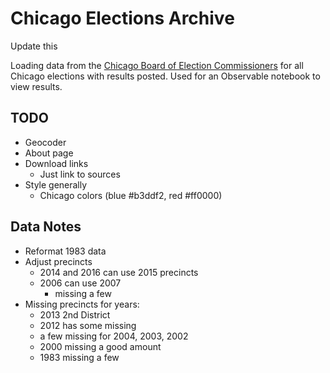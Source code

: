 # Chicago Elections Archive

Update this

Loading data from the [Chicago Board of Election Commissioners](https://chicagoelections.gov) for all Chicago elections with results posted. Used for an Observable notebook to view results.

## TODO

- Geocoder
- About page
- Download links
  - Just link to sources
- Style generally
  - Chicago colors (blue #b3ddf2, red #ff0000)

## Data Notes

- Reformat 1983 data
- Adjust precincts
  - 2014 and 2016 can use 2015 precincts
  - 2006 can use 2007
    - missing a few
- Missing precincts for years:
  - 2013 2nd District
  - 2012 has some missing
  - a few missing for 2004, 2003, 2002
  - 2000 missing a good amount
  - 1983 missing a few
